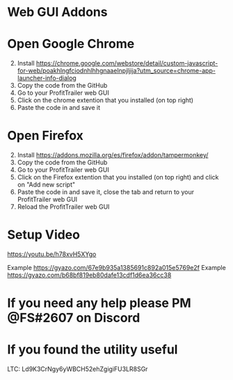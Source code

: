 # Web GUI Addons
# Open Google Chrome
2. Install https://chrome.google.com/webstore/detail/custom-javascript-for-web/poakhlngfciodnhlhhgnaaelnpjljija?utm_source=chrome-app-launcher-info-dialog
3. Copy the code from the GitHub
4. Go to your ProfitTrailer web GUI
5. Click on the chrome extention that you installed (on top right)
6. Paste the code in and save it

# Open Firefox
2. Install https://addons.mozilla.org/es/firefox/addon/tampermonkey/
3. Copy the code from the GitHub
4. Go to your ProfitTrailer web GUI
5. Click on the Firefox extention that you installed (on top right) and click on "Add new script"
6. Paste the code in and save it, close the tab and return to your ProfitTrailer web GUI
7. Reload the ProfitTrailer web GUI

# Setup Video

https://youtu.be/h78xvH5XYgo

Example https://gyazo.com/67e9b935a1385691c892a015e5769e2f
Example https://gyazo.com/b68bf819eb80dafe13cdf1d6ea36cc38

# If you need any help please PM @FS#2607 on Discord

# If you found the utility useful

LTC: Ld9K3CrNgy6yWBCH52ehZgigiFU3LR8SGr
